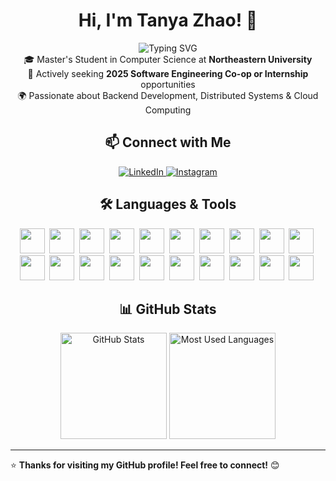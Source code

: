 # <div align="center">Hi, I'm Tanya Zhao! 👋</div>

<div align="center">
  <img src="https://readme-typing-svg.herokuapp.com?font=Fira+Code&size=18&duration=3000&pause=1000&color=2E97F7&center=true&vCenter=true&width=500&lines=System.out.println(%22Welcome+to+my+profile!%22);console.log(%22Backend+%26+Cloud+Computing+Enthusiast%22);print(%22CS+Student+%40+Northeastern+University%22)" alt="Typing SVG" />
</div>

<div align="center">
  🎓 Master's Student in Computer Science at <b>Northeastern University</b> <br>
  💼 Actively seeking <b>2025 Software Engineering Co-op or Internship</b> opportunities <br>
  🌍 Passionate about Backend Development, Distributed Systems & Cloud Computing <br>
</div>

## <div align="center">📫 Connect with Me</div>

<div align="center">
  <a href="https://linkedin.com/in/yourprofile" target="_blank">
    <img src="https://img.shields.io/badge/LinkedIn-0077B5?style=for-the-badge&logo=linkedin&logoColor=white" alt="LinkedIn"/>
  </a>
  <a href="https://www.instagram.com/your_instagram" target="_blank">
    <img src="https://img.shields.io/badge/Instagram-E4405F?style=for-the-badge&logo=instagram&logoColor=white" alt="Instagram"/>
  </a>
</div>

## <div align="center">🛠️ Languages & Tools</div>

<div align="center">
  <img src="https://cdn.jsdelivr.net/gh/devicons/devicon/icons/java/java-original.svg" width="40" height="40"/>&nbsp;
  <img src="https://cdn.jsdelivr.net/gh/devicons/devicon/icons/python/python-original.svg" width="40" height="40"/>&nbsp;
  <img src="https://cdn.jsdelivr.net/gh/devicons/devicon/icons/c/c-original.svg" width="40" height="40"/>&nbsp;
  <img src="https://cdn.jsdelivr.net/gh/devicons/devicon/icons/cplusplus/cplusplus-original.svg" width="40" height="40"/>&nbsp;
  <img src="https://cdn.jsdelivr.net/gh/devicons/devicon/icons/csharp/csharp-original.svg" width="40" height="40"/>&nbsp;
  <img src="https://cdn.jsdelivr.net/gh/devicons/devicon/icons/javascript/javascript-original.svg" width="40" height="40"/>&nbsp;
  <img src="https://cdn.jsdelivr.net/gh/devicons/devicon/icons/typescript/typescript-original.svg" width="40" height="40"/>&nbsp;
  <img src="https://cdn.jsdelivr.net/gh/devicons/devicon/icons/kotlin/kotlin-original.svg" width="40" height="40"/>&nbsp;
  <img src="https://cdn.jsdelivr.net/gh/devicons/devicon/icons/go/go-original.svg" width="40" height="40"/>&nbsp;
  <img src="https://cdn.jsdelivr.net/gh/devicons/devicon/icons/scala/scala-original.svg" width="40" height="40"/>&nbsp;
</div>

<div align="center">
  <img src="https://cdn.jsdelivr.net/gh/devicons/devicon/icons/spring/spring-original.svg" width="40" height="40"/>&nbsp;
  <img src="https://cdn.jsdelivr.net/gh/devicons/devicon/icons/nodejs/nodejs-original.svg" width="40" height="40"/>&nbsp;
  <img src="https://cdn.jsdelivr.net/gh/devicons/devicon/icons/react/react-original.svg" width="40" height="40"/>&nbsp;
  <img src="https://cdn.jsdelivr.net/gh/devicons/devicon/icons/docker/docker-original.svg" width="40" height="40"/>&nbsp;
  <img src="https://cdn.jsdelivr.net/gh/devicons/devicon/icons/kubernetes/kubernetes-plain.svg" width="40" height="40"/>&nbsp;
  <img src="https://cdn.jsdelivr.net/gh/devicons/devicon/icons/postgresql/postgresql-original.svg" width="40" height="40"/>&nbsp;
  <img src="https://cdn.jsdelivr.net/gh/devicons/devicon/icons/mysql/mysql-original.svg" width="40" height="40"/>&nbsp;
  <img src="https://cdn.jsdelivr.net/gh/devicons/devicon/icons/mongodb/mongodb-original.svg" width="40" height="40"/>&nbsp;
  <img src="https://cdn.jsdelivr.net/gh/devicons/devicon/icons/amazonwebservices/amazonwebservices-original.svg" width="40" height="40"/>&nbsp;
  <img src="https://cdn.jsdelivr.net/gh/devicons/devicon/icons/azure/azure-original.svg" width="40" height="40"/>&nbsp;
</div>

## <div align="center">📊 GitHub Stats</div>

<div align="center">
  <img src="https://github-readme-stats.vercel.app/api?username=yourusername&show_icons=true&theme=github_dark" alt="GitHub Stats" height="170"/>
  <img src="https://github-readme-stats.vercel.app/api/top-langs/?username=yourusername&layout=compact&theme=github_dark" alt="Most Used Languages" height="170"/>
</div>

---

⭐ **Thanks for visiting my GitHub profile! Feel free to connect!** 😊

<!-- 
// Hidden terminal message :)
--------------------------------
if (visitor.isAwesome()) {
  followMe();
  starRepo();
}
--------------------------------
-->
